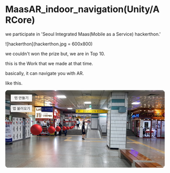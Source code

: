 # MaasAR_indoor_navigation(Unity/ARCore)


we participate in 'Seoul Integrated Maas(Mobile as a Service) hackerthon.' 



![hackerthon](hackerthon.jpg = 600x800)



we couldn't won the prize but, we are in Top 10. 

this is the Work that we made at that time.

basically, it can navigate you with AR.

like this.

![demo](demo.png)




